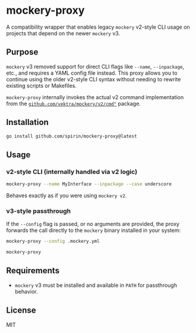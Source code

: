 # mockery-proxy

A compatibility wrapper that enables legacy `mockery` v2-style CLI usage on projects that depend on the newer `mockery` v3.

## Purpose

`mockery` v3 removed support for direct CLI flags like `--name`, `--inpackage`, etc., and requires a YAML config file instead. This proxy allows you to continue using the older v2-style CLI syntax without needing to rewrite existing scripts or Makefiles.

`mockery-proxy` internally invokes the actual v2 command implementation from the [`github.com/vektra/mockery/v2/cmd"`](https://github.com/vektra/mockery/tree/v2/cmd) package.

## Installation

```bash
go install github.com/spirin/mockery-proxy@latest
```

## Usage

### v2-style CLI (internally handled via v2 logic)

```bash
mockery-proxy --name MyInterface --inpackage --case underscore
```

Behaves exactly as if you were using `mockery v2`.

### v3-style passthrough

If the `--config` flag is passed, or no arguments are provided, the proxy forwards the call directly to the `mockery` binary installed in your system:

```bash
mockery-proxy --config .mockery.yml
```

```bash
mockery-proxy
```

## Requirements

- `mockery` v3 must be installed and available in `PATH` for passthrough behavior.

## License

MIT
